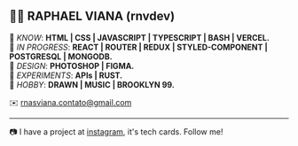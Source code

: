 👨‍🚀 RAPHAEL VIANA (rnvdev)<br>
---
🔘  *KNOW*: **HTML | CSS | JAVASCRIPT | TYPESCRIPT | BASH | VERCEL.**<br>
🔘  *IN PROGRESS*: **REACT | ROUTER | REDUX | STYLED-COMPONENT | POSTGRESQL | MONGODB.**<br>
🔘  *DESIGN*: **PHOTOSHOP | FIGMA.**<br>
🔘  *EXPERIMENTS*: **APIs | RUST.**<br>
🔘  *HOBBY*: **DRAWN | MUSIC | BROOKLYN 99.**<br>

✉️ rnasviana.contato@gmail.com

---

📷 I have a project at <a href="http://instagram.com/rnvdev>instagram">instagram</a>, it's tech cards. Follow me!
